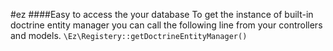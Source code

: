 #ez
####Easy to access the your database
To get the instance of built-in doctrine entity manager you can call the following line from your controllers and models.
`\Ez\Registery::getDoctrineEntityManager()`
